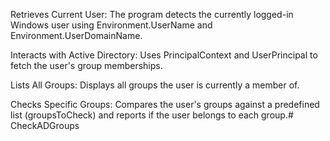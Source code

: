 Retrieves Current User:  The program detects the currently logged-in Windows user using Environment.UserName and Environment.UserDomainName.

Interacts with Active Directory:  Uses PrincipalContext and UserPrincipal to fetch the user's group memberships.

Lists All Groups:  Displays all groups the user is currently a member of.

Checks Specific Groups: Compares the user's groups against a predefined list (groupsToCheck) and reports if the user belongs to each group.# CheckADGroups
